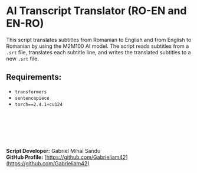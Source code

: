 # AI Transcript Translator (RO-EN and EN-RO)

This script translates subtitles from Romanian to English and from English to Romanian by using the M2M100 AI model.
The script reads subtitles from a `.srt` file, translates each subtitle line, and writes the translated subtitles to a new `.srt` file.

## Requirements:

- `transformers`
- `sentencepiece`
- `torch==2.4.1+cu124`

<br><br>







<br><br>



**Script Developer:** Gabriel Mihai Sandu  
**GitHub Profile:** [https://github.com/Gabrieliam42](https://github.com/Gabrieliam42)
